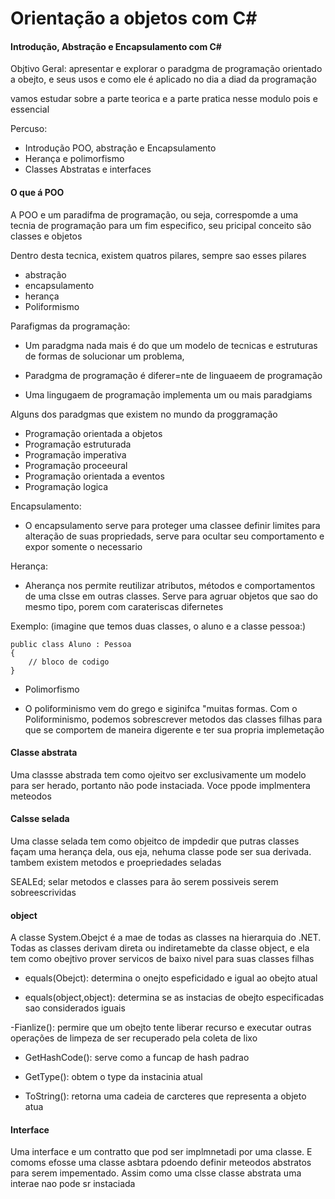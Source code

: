 # Orientação a objetos com C#
#### Introdução, Abstração e Encapsulamento com C#

Objtivo Geral: apresentar e explorar o paradgma de programação orientado a obejto, e seus usos e como ele é aplicado no dia a diad da programação

vamos estudar sobre a parte teorica e a parte pratica nesse modulo pois e essencial

Percuso:

- Introdução POO, abstração e Encapsulamento
- Herança e polimorfismo
- Classes Abstratas e interfaces

#### O que á POO

A POO e um paradifma de programação, ou seja, correspomde a uma tecnia de programação para um fim especifico, seu pricipal conceito são classes e objetos

Dentro desta tecnica, existem quatros pilares, sempre sao esses pilares

- abstração
- encapsulamento
- herança
- Poliformismo

Parafigmas da programação:

- Um paradgma nada mais é do que um modelo de tecnicas e estruturas de formas de solucionar um problema,

- Paradgma de programação é diferer=nte de linguaeem de programação

- Uma lingugaem de programação implementa um ou mais paradgiams

Alguns dos paradgmas que existem no mundo da proggramação

- Programação orientada a objetos
- Programação estruturada
- Programação imperativa
- Programação proceeural
- Programação orientada a eventos
- Programação logica

Encapsulamento:

- O encapsulamento serve para proteger uma classee definir limites para alteração de suas propriedads, serve para ocultar seu comportamento e expor somente o necessario

Herança:

-  Aherança nos permite reutilizar atributos, métodos e comportamentos de uma clsse em outras classes. Serve para agruar objetos que sao do mesmo tipo, porem com carateriscas difernetes

Exemplo: (imagine que temos duas classes, o aluno e a classe pessoa:)


    public class Aluno : Pessoa
    {
        // bloco de codigo
    }

- Polimorfismo

- O poliforminismo vem do grego e siginifca "muitas formas. Com o Poliforminismo, podemos sobrescrever metodos das classes filhas para que se comportem de maneira digerente e ter sua propria implemetação

#### Classe abstrata

Uma classse abstrada tem como ojeitvo ser exclusivamente um modelo para ser herado, portanto não pode instaciada. Voce ppode implmentera meteodos

#### Calsse selada

Uma classe selada tem como objeitco de impdedir que putras classes façam uma herança dela, ous eja, nehuma classe pode ser sua derivada. tambem existem metodos e proepriedades seladas

SEALEd; selar metodos e classes para ão serem possiveis serem sobreescrividas

#### object

A classe System.Obejct é a mae de todas as classes na hierarquia do .NET. Todas as classes derivam direta ou indiretamebte da classe object, e ela tem como obejtivo prover servicos de baixo nivel para suas classes filhas

- equals(Obejct): determina o onejto espeficidado e igual ao obejto atual

- equals(object,object):  determina se as instacias de obejto especificadas sao considerados iguais

-Fianlize(): permire que um obejto tente liberar recurso e executar outras operações de limpeza de ser recuperado pela coleta de lixo

- GetHashCode(): serve como a funcap de hash padrao

- GetType(): obtem o type da instacinia atual

- ToString(): retorna uma cadeia de carcteres que representa a objeto atua

#### Interface

Uma interface e um contratto que pod ser implmnetadi por uma classe. E comoms efosse uma classe asbtara pdoendo  definir meteodos abstratos para serem impementado. Assim como uma clsse classe abstrata uma interae nao pode sr instaciada